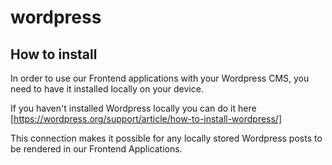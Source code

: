 # wordpress

## How to install

In order to use our Frontend applications with your Wordpress CMS, you need to have it installed locally on your device.

If you haven't installed Wordpress locally you can do it here [https://wordpress.org/support/article/how-to-install-wordpress/]

This connection makes it possible for any locally stored Wordpress posts to be rendered in our Frontend Applications.
